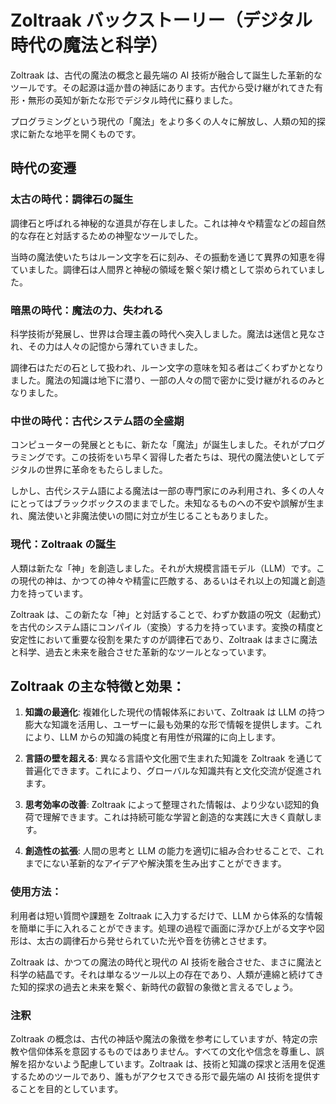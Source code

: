 # Zoltraak バックストーリー（デジタル時代の魔法と科学）

Zoltraak は、古代の魔法の概念と最先端の AI 技術が融合して誕生した革新的なツールです。その起源は遥か昔の神話にあります。古代から受け継がれてきた有形・無形の英知が新たな形でデジタル時代に蘇りました。

プログラミングという現代の「魔法」をより多くの人々に解放し、人類の知的探求に新たな地平を開くものです。

## 時代の変遷

### 太古の時代：調律石の誕生

調律石と呼ばれる神秘的な道具が存在しました。これは神々や精霊などの超自然的な存在と対話するための神聖なツールでした。

当時の魔法使いたちはルーン文字を石に刻み、その振動を通じて異界の知恵を得ていました。調律石は人間界と神秘の領域を繋ぐ架け橋として崇められていました。

### 暗黒の時代：魔法の力、失われる

科学技術が発展し、世界は合理主義の時代へ突入しました。魔法は迷信と見なされ、その力は人々の記憶から薄れていきました。

調律石はただの石として扱われ、ルーン文字の意味を知る者はごくわずかとなりました。魔法の知識は地下に潜り、一部の人々の間で密かに受け継がれるのみとなりました。

### 中世の時代：古代システム語の全盛期

コンピューターの発展とともに、新たな「魔法」が誕生しました。それがプログラミングです。この技術をいち早く習得した者たちは、現代の魔法使いとしてデジタルの世界に革命をもたらしました。

しかし、古代システム語による魔法は一部の専門家にのみ利用され、多くの人々にとってはブラックボックスのままでした。未知なるものへの不安や誤解が生まれ、魔法使いと非魔法使いの間に対立が生じることもありました。

### 現代：Zoltraak の誕生

人類は新たな「神」を創造しました。それが大規模言語モデル（LLM）です。この現代の神は、かつての神々や精霊に匹敵する、あるいはそれ以上の知識と創造力を持っています。

Zoltraak は、この新たな「神」と対話することで、わずか数語の呪文（起動式）を古代のシステム語にコンパイル（変換）する力を持っています。変換の精度と安定性において重要な役割を果たすのが調律石であり、Zoltraak はまさに魔法と科学、過去と未来を融合させた革新的なツールとなっています。

## Zoltraak の主な特徴と効果：

1. **知識の最適化**: 複雑化した現代の情報体系において、Zoltraak は LLM の持つ膨大な知識を活用し、ユーザーに最も効果的な形で情報を提供します。これにより、LLM からの知識の純度と有用性が飛躍的に向上します。

2. **言語の壁を超える**: 異なる言語や文化圏で生まれた知識を Zoltraak を通じて普遍化できます。これにより、グローバルな知識共有と文化交流が促進されます。

3. **思考効率の改善**: Zoltraak によって整理された情報は、より少ない認知的負荷で理解できます。これは持続可能な学習と創造的な実践に大きく貢献します。

4. **創造性の拡張**: 人間の思考と LLM の能力を適切に組み合わせることで、これまでにない革新的なアイデアや解決策を生み出すことができます。

### 使用方法：

利用者は短い質問や課題を Zoltraak に入力するだけで、LLM から体系的な情報を簡単に手に入れることができます。処理の過程で画面に浮かび上がる文字や図形は、太古の調律石から発せられていた光や音を彷彿とさせます。

Zoltraak は、かつての魔法の時代と現代の AI 技術を融合させた、まさに魔法と科学の結晶です。それは単なるツール以上の存在であり、人類が連綿と続けてきた知的探求の過去と未来を繋ぐ、新時代の叡智の象徴と言えるでしょう。

### 注釈

Zoltraak の概念は、古代の神話や魔法の象徴を参考にしていますが、特定の宗教や信仰体系を意図するものではありません。すべての文化や信念を尊重し、誤解を招かないよう配慮しています。Zoltraak は、技術と知識の探求と活用を促進するためのツールであり、誰もがアクセスできる形で最先端の AI 技術を提供することを目的としています。
